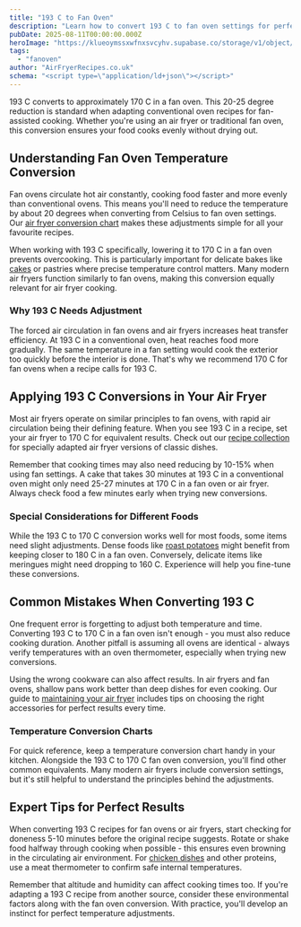 ```yaml
---
title: "193 C to Fan Oven"
description: "Learn how to convert 193 C to fan oven settings for perfect air frying. Includes temperature charts, baking tips, and UK-specific advice."
pubDate: 2025-08-11T00:00:00.000Z
heroImage: "https://klueoymssxwfnxsvcyhv.supabase.co/storage/v1/object/public/md/193-c-to-fan-oven-af3c39f9.png"
tags:
  - "fanoven"
author: "AirFryerRecipes.co.uk"
schema: "<script type=\"application/ld+json\"></script>"
---
```


<p>193 C converts to approximately 170 C in a fan oven. This 20-25 degree reduction is standard when adapting conventional oven recipes for fan-assisted cooking. Whether you're using an air fryer or traditional fan oven, this conversion ensures your food cooks evenly without drying out.</p>

<h2>Understanding Fan Oven Temperature Conversion</h2>
<p>Fan ovens circulate hot air constantly, cooking food faster and more evenly than conventional ovens. This means you'll need to reduce the temperature by about 20 degrees when converting from Celsius to fan oven settings. Our <a href=https://www.airfryerrecipe.co.uk/air-fryer-conversion-chart>air fryer conversion chart</a> makes these adjustments simple for all your favourite recipes.</p>
<p>When working with 193 C specifically, lowering it to 170 C in a fan oven prevents overcooking. This is particularly important for delicate bakes like <a href=https://www.airfryerrecipe.co.uk/recipe-category/cakes>cakes</a> or pastries where precise temperature control matters. Many modern air fryers function similarly to fan ovens, making this conversion equally relevant for air fryer cooking.</p>

<h3>Why 193 C Needs Adjustment</h3>
<p>The forced air circulation in fan ovens and air fryers increases heat transfer efficiency. At 193 C in a conventional oven, heat reaches food more gradually. The same temperature in a fan setting would cook the exterior too quickly before the interior is done. That's why we recommend 170 C for fan ovens when a recipe calls for 193 C.</p>

<h2>Applying 193 C Conversions in Your Air Fryer</h2>
<p>Most air fryers operate on similar principles to fan ovens, with rapid air circulation being their defining feature. When you see 193 C in a recipe, set your air fryer to 170 C for equivalent results. Check out our <a href=https://www.airfryerrecipe.co.uk/recipes>recipe collection</a> for specially adapted air fryer versions of classic dishes.</p>
<p>Remember that cooking times may also need reducing by 10-15% when using fan settings. A cake that takes 30 minutes at 193 C in a conventional oven might only need 25-27 minutes at 170 C in a fan oven or air fryer. Always check food a few minutes early when trying new conversions.</p>

<h3>Special Considerations for Different Foods</h3>
<p>While the 193 C to 170 C conversion works well for most foods, some items need slight adjustments. Dense foods like <a href=https://www.airfryerrecipe.co.uk/recipe-category/potatoes>roast potatoes</a> might benefit from keeping closer to 180 C in a fan oven. Conversely, delicate items like meringues might need dropping to 160 C. Experience will help you fine-tune these conversions.</p>

<h2>Common Mistakes When Converting 193 C</h2>
<p>One frequent error is forgetting to adjust both temperature and time. Converting 193 C to 170 C in a fan oven isn't enough - you must also reduce cooking duration. Another pitfall is assuming all ovens are identical - always verify temperatures with an oven thermometer, especially when trying new conversions.</p>
<p>Using the wrong cookware can also affect results. In air fryers and fan ovens, shallow pans work better than deep dishes for even cooking. Our guide to <a href=https://www.airfryerrecipe.co.uk/air-fryer-cleaner>maintaining your air fryer</a> includes tips on choosing the right accessories for perfect results every time.</p>

<h3>Temperature Conversion Charts</h3>
<p>For quick reference, keep a temperature conversion chart handy in your kitchen. Alongside the 193 C to 170 C fan oven conversion, you'll find other common equivalents. Many modern air fryers include conversion settings, but it's still helpful to understand the principles behind the adjustments.</p>

<h2>Expert Tips for Perfect Results</h2>
<p>When converting 193 C recipes for fan ovens or air fryers, start checking for doneness 5-10 minutes before the original recipe suggests. Rotate or shake food halfway through cooking when possible - this ensures even browning in the circulating air environment. For <a href=https://www.airfryerrecipe.co.uk/recipe-category/chicken>chicken dishes</a> and other proteins, use a meat thermometer to confirm safe internal temperatures.</p>
<p>Remember that altitude and humidity can affect cooking times too. If you're adapting a 193 C recipe from another source, consider these environmental factors along with the fan oven conversion. With practice, you'll develop an instinct for perfect temperature adjustments.</p>
